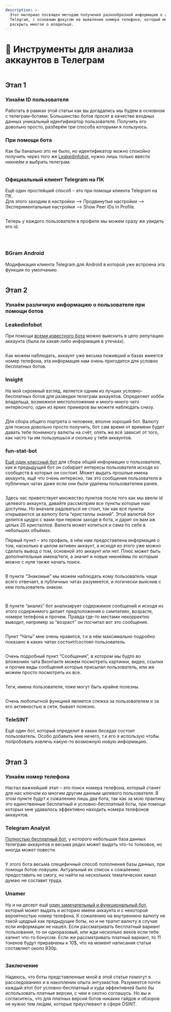 ```yaml
---
description: >-
  Этот материал посвящен методам получения разнообразной информации о аккаунте в
  Telegram, с основным фокусом на выявлении номера телефона, который может
  раскрыть многое о владельце.
---
```


# 🤳 Инструменты для анализа аккаунтов в Телеграм

<div align="center">

<figure><img src=".gitbook/assets/brave_PXq6PN7EOB.jpg" alt=""><figcaption></figcaption></figure>

</div>

## **Этап 1**&#x20;

### Узнаём ID пользователя

Работать в рамках этой статьи как вы догадались мы будем в основном с телеграм-ботами. Большинство ботов просят в качестве входных данных уникальный идентификатор пользователя. Получить его довольно просто, разберём три способа которыми я пользуюсь.

### **При помощи бота**

Как бы банально это не было, но идентификатор можно спокойно получить через того же [Leakedinfobot](leakedinfobot-luchshii-bot-dlya-poiska-slitoi-informacii..md), нужно лишь только ввести никнейм и выбрать телеграм.

<figure><img src=".gitbook/assets/image.png" alt=""><figcaption></figcaption></figure>

### **Официальный клиент Telegram на ПК**

Ещё один простейший способ – это при помощи клиента Telegram на ПК.\
Для этого заходим в настройки –> Продвинутые настройки –> Экспериментальные настройки –> Show Peer IDs in Profile.

<div align="center">

<figure><img src=".gitbook/assets/image-1.png" alt=""><figcaption></figcaption></figure>

</div>

Теперь у каждого пользователя в профиле мы можем сразу же увидеть его id.

<div align="center">

<figure><img src=".gitbook/assets/image-2.png" alt=""><figcaption></figcaption></figure>

</div>

<div align="center">

<figure><img src=".gitbook/assets/image-3.png" alt=""><figcaption></figcaption></figure>

</div>

<div align="center">

<figure><img src=".gitbook/assets/image-4.png" alt=""><figcaption></figcaption></figure>

</div>

### **BGram Android**

Модификация клиента Telegram для Android в которой уже встроена эта функция по умолчанию.

<div align="center">

<figure><img src=".gitbook/assets/image-5-485x1024.png" alt=""><figcaption></figcaption></figure>

</div>

## **Этап 2**

### Узнаём различную информацию о пользователе при помощи ботов

### **Leakedinfobot**

При помощи [всеми известного бота](leakedinfobot-luchshii-bot-dlya-poiska-slitoi-informacii..md) можно выяснить в цело репутацию аккаунта (была ли какая-либо информация в утечках).

<div align="center">

<figure><img src=".gitbook/assets/6.png" alt=""><figcaption></figcaption></figure>

</div>

Как можем наблюдать, аккаунт уже весьма поживший и базах имеется номер телефона, эта информация нам очень пригодится для условно бесплатных ботов.

### **Insight**

На мой скромный взгляд, является одним из лучших условно-бесплатных ботов для разведки телеграм аккаунтов. Определяет хобби владельца, возможное местоположение и много-много чего интересного, один из ярких примеров вы можете наблюдать снизу.

<div align="center" data-full-width="false">

<figure><img src=".gitbook/assets/7.png" alt=""><figcaption></figcaption></figure>

</div>

Для сбора общего портрета о человеке, вполне хороший бот. Валюту для поиска довольно просто получить, бот сам время от времени будет давать тебе понемногу валюты на счёт, опять же всё зависит от того, как часто ты им пользуешься и сколько у тебя аккаунтов.

### **fun-stat-bot**

[Ещё один классный бот](https://t.me/funstatbot) для сбора общей информации о пользователе, как и предыдущий бот он собирает интересы пользователя исходя из сообществ в которых он состоит. Может выдать прошлые имена аккаунта, ещё что очень интересно, так это сообщения пользователя в публичных чатах даже если они были удалены пользователем ранее.

<div align="center">

<figure><img src=".gitbook/assets/8.png" alt=""><figcaption></figcaption></figure>

</div>

Здесь нас приветствует множество пунктов после того как мы ввели id целевого аккаунта, давайте рассмотрим все пункты которые нам доступны. Но вначале радоваться не стоит, так как все пункты открываются за валюту бота “кристаллы знаний”. Этой валютой бот делится щедро с вами при первом заходе в бота, и дарит он вам аж целых 20 кристаллов. Валюта может копиться и сама по себе в небольших объёмах.

Первый пункт – это профиль, в нём нам предоставлена информация о том, насколько в целом активен аккаунт, а исходя из этого уже можно сделать вывод о том, основной это аккаунт или нет. Плюс может быть дополнительные имена/теги, а значит и новые никнеймы по которым можно с нуля также начать поиск.

<div align="center">

<figure><img src=".gitbook/assets/9.png" alt=""><figcaption></figcaption></figure>

</div>

В пункте “Знакомые” мы можем наблюдать кому пользователь чаще всего отвечает, в публичных чатах разумеется, и логически выяснив с кем пользователь знаком.

<div align="center">

<figure><img src=".gitbook/assets/10.png" alt=""><figcaption></figcaption></figure>

</div>

<div align="center">

<figure><img src=".gitbook/assets/image-9.png" alt=""><figcaption></figcaption></figure>

</div>

В пункте “анализ” бот анализирует содержимое сообщений и исходя из этого содержимого делает предположения о симпатиях, возрасте, номере телефона и прочем. Правда где-то местами некорректно выводит, например за “возраст” он посчитал вот это сообщение.

<div align="center">

<figure><img src=".gitbook/assets/image-10.png" alt=""><figcaption></figcaption></figure>

</div>

Пункт “Чаты” мне очень нравится, т.к в нём максимально подробно показано в каких чатах состоит/состоял пользователь.

<div align="center">

<figure><img src=".gitbook/assets/image-11.png" alt=""><figcaption></figcaption></figure>

</div>

Очень подробный пункт “Сообщения”, в котором мы будто во вложениях чата Вконтакте можем посмотреть картинки, видео, ссылки и прочие виды сообщений которые присылал пользователь, или же можем просто посмотреть их все.

<figure><img src=".gitbook/assets/image-12.png" alt=""><figcaption></figcaption></figure>

Теги, имена пользователя, тоже могут быть крайне полезны.

<div align="center">

<figure><img src=".gitbook/assets/image-13.png" alt=""><figcaption></figcaption></figure>

</div>

Очень любопытной функцией является слежка за пользователем и за его активностью в сети, бывает полезно.

### **TeleSINT**

Ещё один бот, который определит в каких беседах состоит пользователь. Особо добавить мне нечего, т.к его я использую чтобы попробовать извлечь какую-то возможную новую информацию.

<div align="center">

<figure><img src=".gitbook/assets/image-14.png" alt=""><figcaption></figcaption></figure>

</div>

## **Этап 3**

### Узнаём номер телефона

Настал важнейший этап – это поиск номера телефона, который станет для нас ключом ко многим другим данным целевого пользователя. В этом пункте будут к сожалению лишь два бота, так как за мою практику это единственные бесплатный и условно-бесплатный боты, при помощи которых мне удавалось эффективно находить номера телефонов аккаунтов.

### **Telegram Analyst**

[Полностью бесплатный бот](https://t.me/TgAnalystbot), у которого небольшая база данных телеграм-аккаунтов и весьма редко может выдать что-то толковое, но иногда может повести.

<div align="center">

<figure><img src=".gitbook/assets/15.png" alt=""><figcaption></figcaption></figure>

</div>

У этого бота весьма специфичный способ пополнения базы данных, при помощи ботов-ловушек. Актуальный их список к сожалению предоставить не смогу, но найти на нескольких тематических канал думаю не составит труда.

### **Unamer**

Ну и на десерт ещё [один замечательный и функциональный бот](https://t.me/unamer\_bot), который может выдать и историю имени аккаунта и с некоторой вероятностью номер телефона. К сожалению на внутреннюю валюту не такой щедрый как предыдущие боты, но и не тратит валюту в случае если информации не нашёл. Если рассматривать бесплатный вариант пользования, то он одноразовый, или жди несколько веков если тебе капнет что-то бонусом. Если же рассматривать платный вариант, то 11 токенов будут приравнены к 10$, что на момент написания статьи составляет около 930р.

<div align="center">

<figure><img src=".gitbook/assets/16.png" alt=""><figcaption></figcaption></figure>

</div>

### **Заключение**

Надеюсь, что боты представленные мной в этой статье помогут в расследованиях и в накоплении опыта энтузиастов. Разумеется почти каждый этот бот условно-бесплатный и куда эффективней было бы использовать платные версии, с чем я охотно соглашусь. Но вы и согласитесь, что для платных версий ботов никаких гайдов и обзоров не нужно тем людям, которые преуспевают в сфере OSINT.
